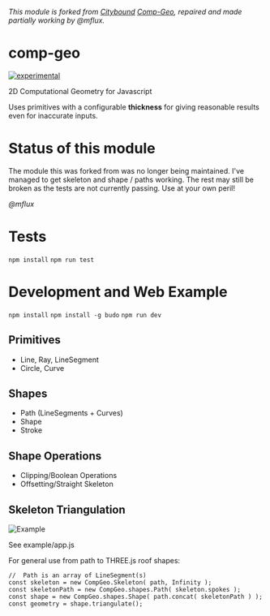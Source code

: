 *This module is forked from [Citybound](http://cityboundsim.com) [Comp-Geo](https://github.com/citybound-old/comp-geo), repaired and made partially working by @mflux.*

# comp-geo

[![experimental](http://badges.github.io/stability-badges/dist/experimental.svg)](http://github.com/badges/stability-badges)

2D Computational Geometry for Javascript

Uses primitives with a configurable **thickness** for giving reasonable results even for inaccurate inputs.

# Status of this module

The module this was forked from was no longer being maintained. I've managed to get skeleton and shape / paths working. The rest may still be broken as the tests are not currently passing. Use at your own peril!

*@mflux*

# Tests

`npm install`
`npm run test`

# Development and Web Example

`npm install`
`npm install -g budo`
`npm run dev`

## Primitives

* Line, Ray, LineSegment
* Circle, Curve

## Shapes

* Path (LineSegments + Curves)
* Shape
* Stroke

## Shape Operations

* Clipping/Boolean Operations
* Offsetting/Straight Skeleton

## Skeleton Triangulation

![Example](http://i.imgur.com/wHuq3UF.png)

See example/app.js

For general use from path to THREE.js roof shapes:

    //  Path is an array of LineSegment(s)
    const skeleton = new CompGeo.Skeleton( path, Infinity );
    const skeletonPath = new CompGeo.shapes.Path( skeleton.spokes );
    const shape = new CompGeo.shapes.Shape( path.concat( skeletonPath ) );
    const geometry = shape.triangulate();

